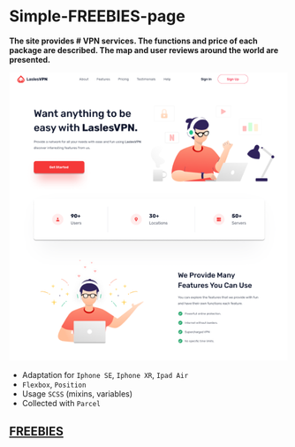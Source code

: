 # Simple-FREEBIES-page

 **The site provides # VPN services. 
 The functions and price of each package are described. 
 The map and user reviews around the world are presented.**

<img src='preview.png'>


- Adaptation for `Iphone SE`, `Iphone XR`, `Ipad Air`
- `Flexbox`, `Position`
- Usage `SCSS` (mixins, variables)
- Collected with `Parcel`

## [FREEBIES]()
